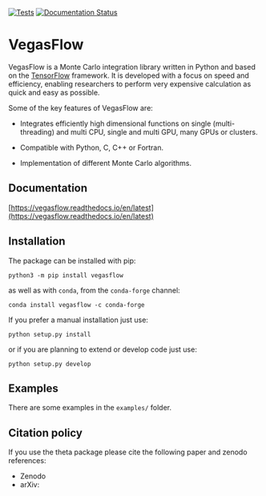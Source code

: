 [![Tests](https://github.com/N3PDF/vegasflow/workflows/pytest/badge.svg)](https://github.com/N3PDF/vegasflow/actions?query=workflow%3A%22pytest%22)
[![Documentation Status](https://readthedocs.org/projects/vegasflow/badge/?version=latest)](https://vegasflow.readthedocs.io/en/latest/?badge=latest)

# VegasFlow

VegasFlow is a Monte Carlo integration library written in Python and based on the [TensorFlow](https://www.tensorflow.org/) framework. It is developed with a focus on speed and efficiency, enabling researchers to perform very expensive calculation as quick and easy as possible.

Some of the key features of VegasFlow are:
- Integrates efficiently high dimensional functions on single (multi-threading) and multi CPU, single and multi GPU, many GPUs or clusters.

- Compatible with Python, C, C++ or Fortran.

- Implementation of different Monte Carlo algorithms.



## Documentation

[https://vegasflow.readthedocs.io/en/latest](https://vegasflow.readthedocs.io/en/latest)


## Installation

The package can be installed with pip:
```
python3 -m pip install vegasflow
```

as well as with `conda`, from the `conda-forge` channel:
```
conda install vegasflow -c conda-forge
```

If you prefer a manual installation just use:
```
python setup.py install
```
or if you are planning to extend or develop code just use:
```
python setup.py develop
```

## Examples

There are some examples in the `examples/` folder.

## Citation policy

If you use the theta package please cite the following  paper and zenodo references:
- Zenodo
- arXiv: